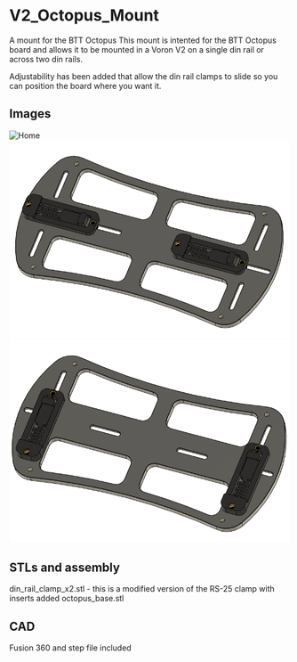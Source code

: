 # V2_Octopus_Mount
A mount for the BTT Octopus
This mount is intented for the BTT Octopus board and allows it to be mounted in a Voron V2 on a single din rail or across two din rails.

Adjustability has been added that allow the din rail clamps to slide so you can position the board where you want it.

## Images
![Home](Images/Assembly.jpg)
![Home](Images/Back_2_Rail.png)
![Home](Images/Back_Single_Rail.png)

## STLs and assembly
din_rail_clamp_x2.stl - this is a modified version of the RS-25 clamp with inserts added
octopus_base.stl

## CAD
Fusion 360 and step file included